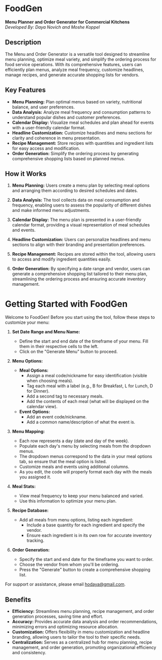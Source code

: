 # FoodGen

**Menu Planner and Order Generator for Commercial Kitchens**  
*Developed By: Daya Novich and Moshe Koppel*

## Description

The Menu and Order Generator is a versatile tool designed to streamline menu planning, optimize meal variety, and simplify the ordering process for food service operations. With its comprehensive features, users can efficiently plan menus, analyze meal frequency, customize headlines, manage recipes, and generate accurate shopping lists for vendors.

## Key Features

- **Menu Planning:** Plan optimal menus based on variety, nutritional balance, and user preferences.
- **Data Analysis:** Analyze meal frequency and consumption patterns to understand popular dishes and customer preferences.
- **Calendar Display:** Visualize meal schedules and plan ahead for events with a user-friendly calendar format.
- **Headline Customization:** Customize headlines and menu sections for clarity and coherence in menu presentation.
- **Recipe Management:** Store recipes with quantities and ingredient lists for easy access and modification.
- **Order Generation:** Simplify the ordering process by generating comprehensive shopping lists based on planned menus.

## How it Works

1. **Menu Planning:** Users create a menu plan by selecting meal options and arranging them according to desired schedules and dates.
   
2. **Data Analysis:** The tool collects data on meal consumption and frequency, enabling users to assess the popularity of different dishes and make informed menu adjustments.
   
3. **Calendar Display:** The menu plan is presented in a user-friendly calendar format, providing a visual representation of meal schedules and events.
   
4. **Headline Customization:** Users can personalize headlines and menu sections to align with their branding and presentation preferences.
   
5. **Recipe Management:** Recipes are stored within the tool, allowing users to access and modify ingredient quantities easily.
   
6. **Order Generation:** By specifying a date range and vendor, users can generate a comprehensive shopping list tailored to their menu plan, streamlining the ordering process and ensuring accurate inventory management.

# Getting Started with FoodGen

Welcome to FoodGen! Before you start using the tool, follow these steps to customize your menu:

1. **Set Date Range and Menu Name:**
   - Define the start and end date of the timeframe of your menu. Fill them in their respective cells to the left.
   - Click on the "Generate Menu" button to proceed.

2. **Menu Options:**
   - **Meal Options:**
     - Assign a meal code/nickname for easy identification (visible when choosing meals).
     - Tag each meal with a label (e.g., B for Breakfast, L for Lunch, D for Dinner).
     - Add a second tag to necessary meals.
     - Add the contents of each meal (what will be displayed on the calendar view).
   - **Event Options:**
     - Add an event code/nickname.
     - Add a common name/description of what the event is.

3. **Menu Mapping:**
   - Each row represents a day (date and day of the week).
   - Populate each day's menu by selecting meals from the dropdown menus.
   - The dropdown menus correspond to the data in your meal options tab, so ensure that the meal option is listed.
   - Customize meals and events using additional columns.
   - As you edit, the code will properly format each day with the meals you assigned it.

4. **Meal Stats:**
   - View meal frequency to keep your menu balanced and varied.
   - Use this information to optimize your menu plan.

5. **Recipe Database:**
   - Add all meals from menu options, listing each ingredient:
     - Include a base quantity for each ingredient and specify the vendor.
     - Ensure each ingredient is in its own row for accurate inventory tracking.

6. **Order Generation:**
   - Specify the start and end date for the timeframe you want to order.
   - Choose the vendor from whom you'll be ordering.
   - Press the "Generate" button to create a comprehensive shopping list.

For support or assistance, please email [hodaya@gmail.com](mailto:hodaya@gmail.com).


## Benefits

- **Efficiency:** Streamlines menu planning, recipe management, and order generation processes, saving time and effort.
- **Accuracy:** Provides accurate data analysis and order recommendations, minimizing errors and optimizing resource allocation.
- **Customization:** Offers flexibility in menu customization and headline branding, allowing users to tailor the tool to their specific needs.
- **Centralization:** Serves as a centralized hub for menu planning, recipe management, and order generation, promoting organizational efficiency and consistency.
